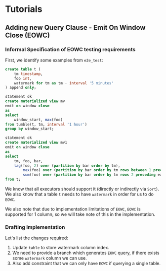 # Tutorials

## Adding new Query Clause - Emit On Window Close (EOWC)

### Informal Specification of EOWC testing requirements

First, we identify some examples from `e2e_test`:

```sql
create table t (
    tm timestamp,
    foo int,
    watermark for tm as tm - interval '5 minutes'
) append only;

statement ok
create materialized view mv
emit on window close
as
select
    window_start, max(foo)
from tumble(t, tm, interval '1 hour')
group by window_start;

statement ok
create materialized view mv1
emit on window close
as
select
    tm, foo, bar,
    lag(foo, 2) over (partition by bar order by tm),
        max(foo) over (partition by bar order by tm rows between 1 preceding and 1 following),
        sum(foo) over (partition by bar order by tm rows 2 preceding exclude current row)
from t;
```

We know that all executors should support it (directly or indirectly via `Sort`).
We also know that a table `t` needs to have `watermark` in order for us to do 
`EOWC`.

We also note that due to implementation limitations of `EOWC`, `EOWC` is supported for 1 column,
so we will take note of this in the implementation.

### Drafting Implementation

Let's list the changes required:
1. Update `table` to store watermark column index.
2. We need to provide a branch which generates `EOWC` query, if there exists some `watermark` column we can use.
3. Also add constraint that we can only have `EOWC` if querying a single table.